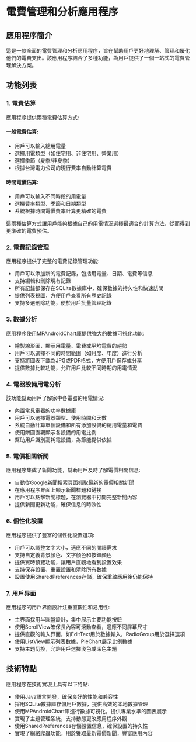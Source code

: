 # 電費管理和分析應用程序

## 應用程序簡介
這是一款全面的電費管理和分析應用程序，旨在幫助用戶更好地理解、管理和優化他們的電費支出。該應用程序結合了多種功能，為用戶提供了一個一站式的電費管理解決方案。

## 功能列表

### 1. 電費估算
應用程序提供兩種電費估算方式:

#### 一般電費估算:
- 用戶可以輸入總用電量
- 選擇用電類型（如住宅用、非住宅用、營業用）
- 選擇季節（夏季/非夏季）
- 根據台灣電力公司的現行費率自動計算電費

#### 時間電價估算:
- 用戶可以輸入不同時段的用電量
- 選擇費率類型、季節和日期類型
- 系統根據時間電價費率計算更精確的電費

這兩種估算方式讓用戶能夠根據自己的用電情況選擇最適合的計算方法，從而得到更準確的電費預估。

### 2. 電費記錄管理
應用程序提供了完整的電費記錄管理功能:

- 用戶可以添加新的電費記錄，包括用電量、日期、電費等信息
- 支持編輯和刪除現有記錄
- 所有記錄都保存在SQLite數據庫中，確保數據的持久性和快速訪問
- 提供列表視圖，方便用戶查看所有歷史記錄
- 支持多選刪除功能，便於用戶批量管理記錄

### 3. 數據分析
應用程序使用MPAndroidChart庫提供強大的數據可視化功能:

- 繪製線形圖，顯示用電量、電費或平均電費的趨勢
- 用戶可以選擇不同的時間範圍（如月度、年度）進行分析
- 支持將圖表下載為JPG或PDF格式，方便用戶保存或分享
- 提供數據比較功能，允許用戶比較不同時期的用電情況

### 4. 電器設備用電分析
該功能幫助用戶了解家中各電器的用電情況:

- 內置常見電器的功率數據庫
- 用戶可以選擇電器類型、使用時間和天數
- 系統自動計算單個設備和所有添加設備的總用電量和電費
- 使用餅圖直觀顯示各設備的用電比例
- 幫助用戶識別高耗電設備，為節能提供依據

### 5. 電價相關新聞
應用程序集成了新聞功能，幫助用戶及時了解電價相關信息:

- 自動從Google新聞搜索頁面抓取最新的電價相關新聞
- 在應用程序界面上顯示新聞標題和鏈接
- 用戶可以點擊新聞標題，在瀏覽器中打開完整新聞內容
- 提供新聞更新功能，確保信息的時效性

### 6. 個性化設置
應用程序提供了豐富的個性化設置選項:

- 用戶可以調整文字大小，適應不同的閱讀需求
- 支持自定義背景顏色、文字顏色和按鈕顏色
- 提供實時預覽功能，讓用戶直觀地看到設置效果
- 支持保存設置、重置設置和清除所有數據
- 設置使用SharedPreferences存儲，確保重啟應用後仍能保持

### 7. 用戶界面
應用程序的用戶界面設計注重直觀性和易用性:

- 主界面採用半圓盤設計，集中展示主要功能按鈕
- 使用ScrollView確保長內容可滾動查看，適應不同屏幕尺寸
- 提供直觀的輸入界面，如EditText用於數據輸入，RadioGroup用於選擇選項
- 使用ListView顯示列表數據，PieChart展示比例數據
- 支持主題切換，允許用戶選擇淺色或深色主題

## 技術特點
應用程序在技術實現上具有以下特點:

- 使用Java語言開發，確保良好的性能和兼容性
- 採用SQLite數據庫存儲用戶數據，提供高效的本地數據管理
- 使用MPAndroidChart庫進行數據可視化，提供專業水準的圖表展示
- 實現了主題管理系統，支持動態更改應用程序外觀
- 使用SharedPreferences存儲設置信息，確保設置的持久性
- 實現了網絡爬蟲功能，用於獲取最新電價新聞，豐富應用內容
